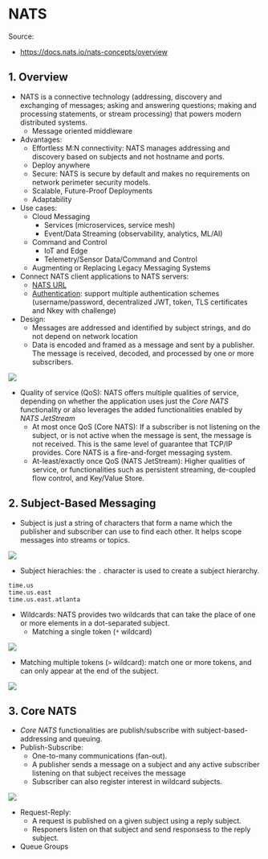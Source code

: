 # NATS

Source:
- <https://docs.nats.io/nats-concepts/overview>

## 1. Overview

- NATS is a connective technology (addressing, discovery and exchanging of messages; asking and answering questions; making and processing statements, or stream processing) that powers modern distributed systems.
  - Message oriented middleware
- Advantages:
  - Effortless M:N connectivity: NATS manages addressing and discovery based on subjects and not hostname and ports.
  - Deploy anywhere
  - Secure: NATS is secure by default and makes no requirements on network perimeter security models.
  - Scalable, Future-Proof Deployments
  - Adaptability
- Use cases:
  - Cloud Messaging
    - Services (microservices, service mesh)
    - Event/Data Streaming (observability, analytics, ML/AI)
  - Command and Control
    - IoT and Edge
    - Telemetry/Sensor Data/Command and Control
  - Augmenting or Replacing Legacy Messaging Systems
- Connect NATS client applications to NATS servers:
  - [NATS URL](https://docs.nats.io/using-nats/developer/connecting#nats-url)
  - [Authentication](https://docs.nats.io/using-nats/developer/connecting#authentication-details): support multiple authentication schemes (username/password, decentralized JWT, token, TLS certificates and Nkey with challenge)
- Design:
  - Messages are addressed and identified by subject strings, and do not depend on network location
  - Data is encoded and framed as a message and sent by a publisher. The message is received, decoded, and processed by one or more subscribers.

![](https://683899388-files.gitbook.io/~/files/v0/b/gitbook-x-prod.appspot.com/o/spaces%2F-LqMYcZML1bsXrN3Ezg0%2Fuploads%2Fgit-blob-19a2ced7956b0b0681a8d97c2684d8669120eaec%2Fintro.svg?alt=media)

- Quality of service (QoS): NATS offers multiple qualities of service, depending on whether the application uses just the *Core NATS* functionality or also leverages the added functionalities enabled by *NATS JetStream*
  - At most once QoS (Core NATS): If a subscriber is not listening on the subject, or is not active when the message is sent, the message is not received. This is the same level of guarantee that TCP/IP provides. Core NATS is a fire-and-forget messaging system.
  - At-least/exactly once QoS (NATS JetStream): Higher qualities of service, or functionalities such as persistent streaming, de-coupled flow control, and Key/Value Store.

## 2. Subject-Based Messaging

- Subject is just a string of characters that form a name which the publisher and subscriber can use to find each other. It helps scope messages into streams or topics.

![](https://683899388-files.gitbook.io/~/files/v0/b/gitbook-x-prod.appspot.com/o/spaces%2F-LqMYcZML1bsXrN3Ezg0%2Fuploads%2Fgit-blob-dc7b8771a8a77c9042d216ca3868ec0fa7b05fff%2Fsubjects1.svg?alt=media)

- Subject hierachies: the `.` character is used to create a subject hierarchy.

```
time.us
time.us.east
time.us.east.atlanta
```

- Wildcards: NATS provides two wildcards that can take the place of one or more elements in a dot-separated subject.
  - Matching a single token (`*` wildcard)

![](https://683899388-files.gitbook.io/~/files/v0/b/gitbook-x-prod.appspot.com/o/spaces%2F-LqMYcZML1bsXrN3Ezg0%2Fuploads%2Fgit-blob-b70adb26feafc88e119d7455639c57bb82bba9a4%2Fsubjects2.svg?alt=media)

  - Matching multiple tokens (`>` wildcard): match one or more tokens, and can only appear at the end of the subject.

![](https://683899388-files.gitbook.io/~/files/v0/b/gitbook-x-prod.appspot.com/o/spaces%2F-LqMYcZML1bsXrN3Ezg0%2Fuploads%2Fgit-blob-e73c731e2444069e3aedf8e14a6cd6bb8aced13d%2Fsubjects3.svg?alt=media)

## 3. Core NATS

- *Core NATS* functionalities are publish/subscribe with subject-based-addressing and queuing.
- Publish-Subscribe:
  - One-to-many communications (fan-out).
  - A publisher sends a message on a subject and any active subscriber listening on that subject receives the message
  - Subscriber can also register interest in wildcard subjects.

![](https://683899388-files.gitbook.io/~/files/v0/b/gitbook-x-prod.appspot.com/o/spaces%2F-LqMYcZML1bsXrN3Ezg0%2Fuploads%2Fgit-blob-22d59af386038cc2717176561ffc95c63c295926%2Fpubsub.svg?alt=media)

- Request-Reply:
  - A request is published on a given subject using a reply subject.
  - Responers listen on that subject and send responsess to the reply subject.
- Queue Groups
